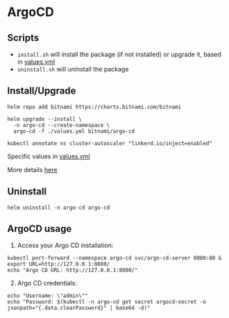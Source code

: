 # ArgoCD

## Scripts
 - `install.sh` will install the package (if not installed) or upgrade it, based in [values.yml](values.yml)
 - `uninstall.sh` will uninstall the package

## Install/Upgrade
```
helm repo add bitnami https://charts.bitnami.com/bitnami

helm upgrade --install \
  -n argo-cd --create-namespace \
  argo-cd -f ./values.yml bitnami/argo-cd

kubectl annotate ns cluster-autoscaler "linkerd.io/inject=enabled"
```
Specific values in [values.yml](values.yml)

More details [here](https://github.com/bitnami/charts/tree/master/bitnami/argo-cd)

## Uninstall
```
helm uninstall -n argo-cd argo-cd
```

## ArgoCD usage

1. Access your Argo CD installation:
```
kubectl port-forward --namespace argo-cd svc/argo-cd-server 8080:80 &
export URL=http://127.0.0.1:8080/
echo "Argo CD URL: http://127.0.0.1:8080/"
```

2. Argo CD credentials:
```
echo "Username: \"admin\""
echo "Password: $(kubectl -n argo-cd get secret argocd-secret -o jsonpath="{.data.clearPassword}" | base64 -d)"
```
